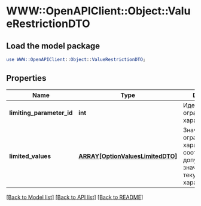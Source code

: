 # WWW::OpenAPIClient::Object::ValueRestrictionDTO

## Load the model package
```perl
use WWW::OpenAPIClient::Object::ValueRestrictionDTO;
```

## Properties
Name | Type | Description | Notes
------------ | ------------- | ------------- | -------------
**limiting_parameter_id** | **int** | Идентификатор ограничивающей характеристики. | 
**limited_values** | [**ARRAY[OptionValuesLimitedDTO]**](OptionValuesLimitedDTO.md) | Значения ограничивающей характеристики и соответствующие допустимые значения текущей характеристики. | 

[[Back to Model list]](../README.md#documentation-for-models) [[Back to API list]](../README.md#documentation-for-api-endpoints) [[Back to README]](../README.md)


